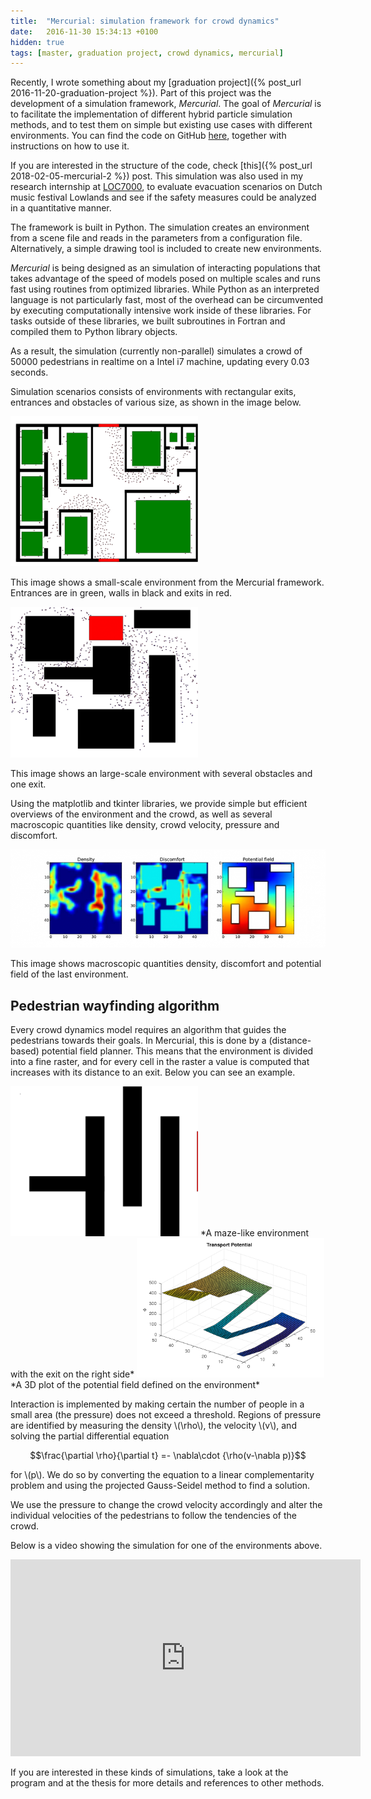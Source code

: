 ```yaml
---
title:  "Mercurial: simulation framework for crowd dynamics"
date:   2016-11-30 15:34:13 +0100
hidden: true
tags: [master, graduation project, crowd dynamics, mercurial]
---
```


Recently, I wrote something about my [graduation project]({% post_url 2016-11-20-graduation-project %}). Part of this project was the development of a simulation framework, *Mercurial*. The goal of *Mercurial* is to facilitate the implementation of different hybrid particle simulation methods, and to test them on simple but existing use cases with different environments. You can find the code on GitHub [here](https://github.com/0mar/mercurial), together with instructions on how to use it.

If you are interested in the structure of the code, check [this]({% post_url 2018-02-05-mercurial-2 %}) post.
This simulation was also used in my research internship at [LOC7000](http://www.loc7000.com/en/), to evaluate evacuation scenarios on Dutch music festival Lowlands and see if the safety measures could be analyzed in a quantitative manner.

The framework is built in Python. The simulation creates an environment from a scene file and reads in the parameters from a configuration file. Alternatively, a simple drawing tool is included to create new environments.
<!--more-->
*Mercurial* is being designed as an simulation of interacting populations that takes advantage of the speed of models posed on multiple scales and runs fast using routines from optimized libraries. While Python as an interpreted language is not particularly fast, most of the overhead can be circumvented by executing computationally intensive work inside of these libraries. For tasks outside of these libraries, we built subroutines in Fortran and compiled them to Python library objects.

As a result, the simulation (currently non-parallel) simulates a crowd of 50000 pedestrians in realtime on a Intel i7 machine, updating every 0.03 seconds.

Simulation scenarios consists of environments with rectangular exits, entrances and obstacles of various size, as shown in the image below.

<img src="/assets/combi_scene.png" alt="Example environment" style="width: 300px;"/>

This image shows a small-scale environment from the Mercurial framework. Entrances are in green, walls in black and exits in red.

<img src="/assets/comp_dynamic.png" alt="Example environment" style="width: 300px;"/>

This image shows an large-scale environment with several obstacles and one exit.

Using the matplotlib and tkinter libraries, we provide simple but efficient overviews of the environment and the crowd, as well as several macroscopic quantities like density, crowd velocity, pressure and discomfort.

<img src="/assets/comp_dynamic_fields.png" alt="Macroscopic quantities" />

This image shows macroscopic quantities density, discomfort and potential field of the last environment.

## Pedestrian wayfinding algorithm

Every crowd dynamics model requires an algorithm that guides the pedestrians towards their goals. In Mercurial, this is done by a (distance-based) potential field planner. This means that the environment is divided into a fine raster, and for every cell in the raster a value is computed that increases with its distance to an exit. Below you can see an example.

<img src="/assets/transport_scene.png" alt="Example environment" style="width: 300px;"/>
*A maze-like environment with the exit on the right side*

<img src="/assets/transport_potential.png" alt="Example environment" style="width: 300px;"/>
*A 3D plot of the potential field defined on the environment*

Interaction is implemented by making certain the number of people in a small area (the pressure) does not exceed a threshold. Regions of pressure are identified by measuring the density \\(\rho\\), the velocity \\(v\\), and solving the partial differential equation

$$\frac{\partial \rho}{\partial t} =- \nabla\cdot {\rho(v-\nabla p)}$$

for \\(p\\). We do so by converting the equation to a linear complementarity problem and using the projected Gauss-Seidel method to find a solution.

We use the pressure to change the crowd velocity accordingly and alter the individual velocities of the pedestrians to follow the tendencies of the crowd.

Below is a video showing the simulation for one of the environments above.

<iframe width="560" height="315" src="https://www.youtube.com/embed/5425NTMoHbA" frameborder="0" allowfullscreen></iframe>

If you are interested in these kinds of simulations, take a look at the program and at the thesis for more details and references to other methods.
